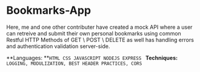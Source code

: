 # Bookmarks-App
Here, me and one other contributer have created a mock API where a user can retreive and submit their own personal bookmarks using common Restful HTTP Methods of GET \ POST \ DELETE as well has handling errors and authentication validation server-side.

**Languages: **`HTML CSS JAVASCRIPT NODEJS EXPRESS `
**Techniques:** `LOGGING, MODULIZATION, BEST HEADER PRACTICES, CORS`
